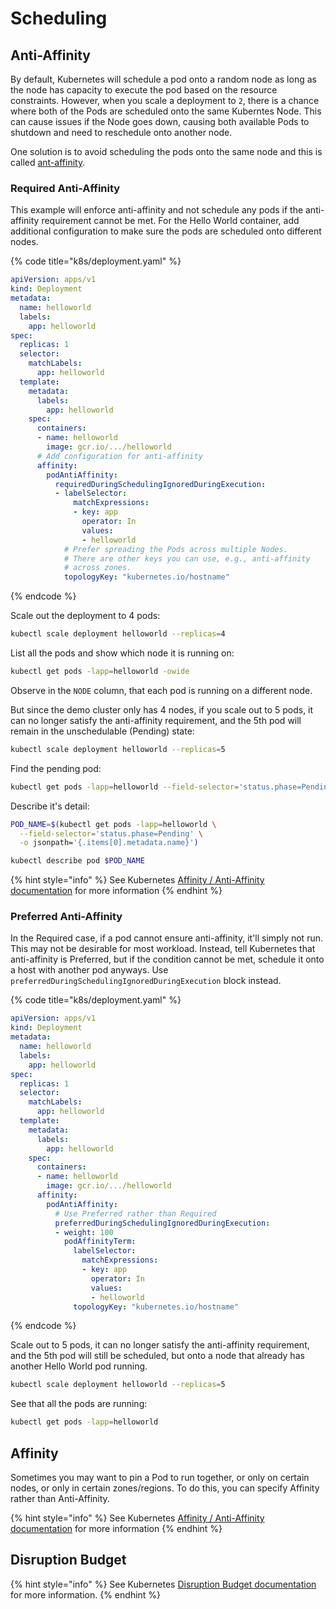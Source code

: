 # Scheduling

## Anti-Affinity

By default, Kubernetes will schedule a pod onto a random node as long as the node has capacity to execute the pod based on the resource constraints. However, when you scale a deployment to `2`, there is a chance where both of the Pods are scheduled onto the same Kuberntes Node. This can cause issues if the Node goes down, causing both available Pods to shutdown and need to reschedule onto another node.

One solution is to avoid scheduling the pods onto the same node and this is called [ant-affinity](https://kubernetes.io/docs/concepts/scheduling-eviction/assign-pod-node/#affinity-and-anti-affinity).

### Required Anti-Affinity

This example will enforce anti-affinity and not schedule any pods if the anti-affinity requirement cannot be met. For the Hello World container, add additional configuration to make sure the pods are scheduled onto different nodes.

{% code title="k8s/deployment.yaml" %}
```yaml
apiVersion: apps/v1
kind: Deployment
metadata:
  name: helloworld
  labels:
    app: helloworld
spec:
  replicas: 1
  selector:
    matchLabels:
      app: helloworld
  template:
    metadata:
      labels:
        app: helloworld
    spec:
      containers:
      - name: helloworld
        image: gcr.io/.../helloworld
      # Add configuration for anti-affinity
      affinity:
        podAntiAffinity:
          requiredDuringSchedulingIgnoredDuringExecution:
          - labelSelector:
              matchExpressions:
              - key: app
                operator: In
                values:
                - helloworld
            # Prefer spreading the Pods across multiple Nodes.
            # There are other keys you can use, e.g., anti-affinity
            # across zones.
            topologyKey: "kubernetes.io/hostname"
```
{% endcode %}

Scale out the deployment to 4 pods:

```bash
kubectl scale deployment helloworld --replicas=4
```

List all the pods and show which node it is running on:

```bash
kubectl get pods -lapp=helloworld -owide
```

Observe in the `NODE` column, that each pod is running on a different node.

But since the demo cluster only has 4 nodes, if you scale out to 5 pods, it can no longer satisfy the anti-affinity requirement, and the 5th pod will remain in the unschedulable \(Pending\) state:

```bash
kubectl scale deployment helloworld --replicas=5
```

Find the pending pod:

```bash
kubectl get pods -lapp=helloworld --field-selector='status.phase=Pending'
```

Describe it's detail:

```bash
POD_NAME=$(kubectl get pods -lapp=helloworld \
  --field-selector='status.phase=Pending' \
  -o jsonpath='{.items[0].metadata.name}')

kubectl describe pod $POD_NAME
```

{% hint style="info" %}
See Kubernetes [Affinity / Anti-Affinity documentation](https://kubernetes.io/docs/concepts/scheduling-eviction/assign-pod-node/#affinity-and-anti-affinity) for more information
{% endhint %}

### Preferred Anti-Affinity

In the Required case, if a pod cannot ensure anti-affinity, it'll simply not run. This may not be desirable for most workload. Instead, tell Kubernetes that anti-affinity is Preferred, but if the condition cannot be met, schedule it onto a host with another pod anyways. Use `preferredDuringSchedulingIgnoredDuringExecution` block instead.

{% code title="k8s/deployment.yaml" %}
```yaml
apiVersion: apps/v1
kind: Deployment
metadata:
  name: helloworld
  labels:
    app: helloworld
spec:
  replicas: 1
  selector:
    matchLabels:
      app: helloworld
  template:
    metadata:
      labels:
        app: helloworld
    spec:
      containers:
      - name: helloworld
        image: gcr.io/.../helloworld
      affinity:
        podAntiAffinity:
          # Use Preferred rather than Required
          preferredDuringSchedulingIgnoredDuringExecution:
          - weight: 100
            podAffinityTerm:
              labelSelector:
                matchExpressions:
                - key: app
                  operator: In
                  values:
                  - helloworld
              topologyKey: "kubernetes.io/hostname"
```
{% endcode %}

Scale out to 5 pods, it can no longer satisfy the anti-affinity requirement, and the 5th pod will still be scheduled, but onto a node that already has another Hello World pod running.

```bash
kubectl scale deployment helloworld --replicas=5
```

See that all the pods are running:

```bash
kubectl get pods -lapp=helloworld
```

## Affinity

Sometimes you may want to pin a Pod to run together, or only on certain nodes, or only in certain zones/regions. To do this, you can specify Affinity rather than Anti-Affinity.

{% hint style="info" %}
See Kubernetes [Affinity / Anti-Affinity documentation](https://kubernetes.io/docs/concepts/scheduling-eviction/assign-pod-node/#affinity-and-anti-affinity) for more information
{% endhint %}

## Disruption Budget

{% hint style="info" %}
See Kubernetes [Disruption Budget documentation](https://kubernetes.io/docs/tasks/run-application/configure-pdb/) for more information.
{% endhint %}
